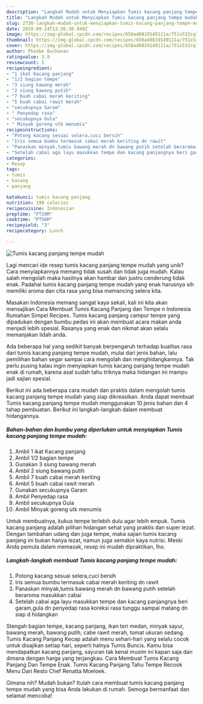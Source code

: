 ```yaml
---
description: "Langkah Mudah untuk Menyiapkan Tumis kacang panjang tempe mudah, Enak Banget"
title: "Langkah Mudah untuk Menyiapkan Tumis kacang panjang tempe mudah, Enak Banget"
slug: 2730-langkah-mudah-untuk-menyiapkan-tumis-kacang-panjang-tempe-mudah-enak-banget
date: 2020-09-24T13:26:30.949Z
image: https://img-global.cpcdn.com/recipes/658ad8819149111a/751x532cq70/tumis-kacang-panjang-tempe-mudah-foto-resep-utama.jpg
thumbnail: https://img-global.cpcdn.com/recipes/658ad8819149111a/751x532cq70/tumis-kacang-panjang-tempe-mudah-foto-resep-utama.jpg
cover: https://img-global.cpcdn.com/recipes/658ad8819149111a/751x532cq70/tumis-kacang-panjang-tempe-mudah-foto-resep-utama.jpg
author: Phoebe Buchanan
ratingvalue: 3.9
reviewcount: 5
recipeingredient:
- "1 ikat Kacang panjang"
- "1/2 bagian tempe"
- "3 siung bawang merah"
- "2 siung bawang putih"
- "7 buah cabai merah keriting"
- "5 buah cabai rawit merah"
- "secukupnya Garam"
- " Penyedap rasa"
- "secukupnya Gula"
- " Minyak goreng utk menumis"
recipeinstructions:
- "Potong kacang sesuai selera,cuci bersih"
- "Iris semua bumbu termasuk cabai merah keriting dn rawit"
- "Panaskan minyak,tumis bawang merah dn bawang putih setelah beraroma masukkan cabai"
- "Setelah cabai aga layu masukkan tempe dan kacang panjangnya beri garam,gula dn penyedap rasa koreksi rasa tunggu sampai matang dn siap d hidangkan"
categories:
- Resep
tags:
- tumis
- kacang
- panjang

katakunci: tumis kacang panjang 
nutrition: 199 calories
recipecuisine: Indonesian
preptime: "PT19M"
cooktime: "PT56M"
recipeyield: "3"
recipecategory: Lunch

---
```



![Tumis kacang panjang tempe mudah](https://img-global.cpcdn.com/recipes/658ad8819149111a/751x532cq70/tumis-kacang-panjang-tempe-mudah-foto-resep-utama.jpg)

Lagi mencari ide resep tumis kacang panjang tempe mudah yang unik? Cara menyiapkannya memang tidak susah dan tidak juga mudah. Kalau salah mengolah maka hasilnya akan hambar dan justru cenderung tidak enak. Padahal tumis kacang panjang tempe mudah yang enak harusnya sih memiliki aroma dan cita rasa yang bisa memancing selera kita.

Masakan Indonesia memang sangat kaya sekali, kali ini kita akan mensajikan Cara Membuat Tumis Kacang Panjang dan Tempe n Indonesia Rumahan Simpel Recipes. Tumis kacang panjang campur tempe yang dipadukan dengan bumbu pedas ini akan membuat acara makan anda menjadi lebih spesial. Rasanya yang enak dan nikmat akan selalu memanjakan lidah anda.

Ada beberapa hal yang sedikit banyak berpengaruh terhadap kualitas rasa dari tumis kacang panjang tempe mudah, mulai dari jenis bahan, lalu pemilihan bahan segar sampai cara mengolah dan menghidangkannya. Tak perlu pusing kalau ingin menyiapkan tumis kacang panjang tempe mudah enak di rumah, karena asal sudah tahu triknya maka hidangan ini mampu jadi sajian spesial.


Berikut ini ada beberapa cara mudah dan praktis dalam mengolah tumis kacang panjang tempe mudah yang siap dikreasikan. Anda dapat membuat Tumis kacang panjang tempe mudah menggunakan 10 jenis bahan dan 4 tahap pembuatan. Berikut ini langkah-langkah dalam membuat hidangannya.

<!--inarticleads1-->

##### Bahan-bahan dan bumbu yang diperlukan untuk menyiapkan Tumis kacang panjang tempe mudah:

1. Ambil 1 ikat Kacang panjang
1. Ambil 1/2 bagian tempe
1. Gunakan 3 siung bawang merah
1. Ambil 2 siung bawang putih
1. Ambil 7 buah cabai merah keriting
1. Ambil 5 buah cabai rawit merah
1. Gunakan secukupnya Garam
1. Ambil  Penyedap rasa
1. Ambil secukupnya Gula
1. Ambil  Minyak goreng utk menumis


Untuk membuatnya, kukus tempe terlebih dulu agar lebih empuk. Tumis kacang panjang adalah pilihan hidangan sehat yang praktis dan super lezat. Dengan tambahan udang dan juga tempe, maka sajian tumis kacang panjang ini bukan hanya lezat, namun juga semakin kaya nutrisi. Meski Anda pemula dalam memasak, resep ini mudah dipraktikan, lho. 

<!--inarticleads2-->

##### Langkah-langkah membuat Tumis kacang panjang tempe mudah:

1. Potong kacang sesuai selera,cuci bersih
1. Iris semua bumbu termasuk cabai merah keriting dn rawit
1. Panaskan minyak,tumis bawang merah dn bawang putih setelah beraroma masukkan cabai
1. Setelah cabai aga layu masukkan tempe dan kacang panjangnya beri garam,gula dn penyedap rasa koreksi rasa tunggu sampai matang dn siap d hidangkan


Stengah bagian tempe, kacang panjang, ikan teri medan, minyak sayur, bawang merah, bawang putih, cabe rawit merah, tomat ukuran sedang. Tumis Kacang Panjang Kecap adalah menu sehari-hari yang selalu cocok untuk disajikan setiap hari, seperti halnya Tumis Buncis. Kamu bisa mendapatkan kacang panjang, sayuran tak kenal musim ini kapan saja dan dimana dengan harga yang terjangkau. Cara Membuat Tumis Kacang Panjang Dan Tempe Enak. Tumis Kacang Panjang Tahu Tempe Recook Menu Dari Resto Chef Renatta Moeloek. 

Gimana nih? Mudah bukan? Itulah cara membuat tumis kacang panjang tempe mudah yang bisa Anda lakukan di rumah. Semoga bermanfaat dan selamat mencoba!
